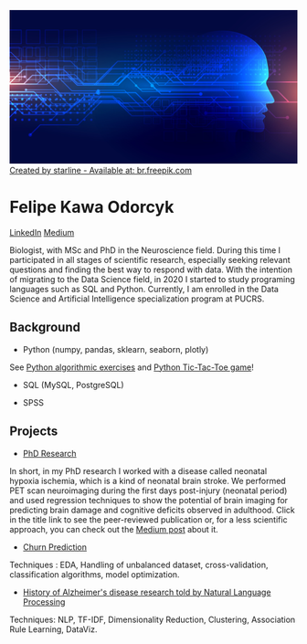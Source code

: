 ![alt text](https://raw.githubusercontent.com/felipeodorcyk/Data_Science_Portfolio/main/18298.jpg)
<a href='https://br.freepik.com/fotos-vetores-gratis/fundo'>Created by starline - Available at: br.freepik.com</a>

# Felipe Kawa Odorcyk 
[LinkedIn](www.linkedin.com/in/felipe-odorcyk)            [Medium](https://medium.com/@felipe.odorcyk)

Biologist, with MSc and PhD in the Neuroscience field. During this time I participated in all stages of scientific research, especially seeking relevant questions
and finding the best way to respond with data. With the intention of migrating to the Data Science field, in 2020 I started to study programing languages such as SQL and Python. Currently, I am enrolled in the Data Science and Artificial Intelligence specialization program at PUCRS.

## Background
* Python (numpy, pandas, sklearn, seaborn, plotly)

See [Python algorithmic exercises](https://github.com/felipeodorcyk/Codility_Python_Exercises) and [Python Tic-Tac-Toe game](https://github.com/felipeodorcyk/Tic_Tac_Toe_Python)!

* SQL (MySQL, PostgreSQL)

* SPSS

## Projects
* [PhD Research](https://pubmed.ncbi.nlm.nih.gov/32304750/)

In short, in my PhD research I worked with a disease called neonatal hypoxia ischemia, which is a kind of neonatal brain stroke. We performed PET scan neuroimaging during the first days post-injury (neonatal period) and used regression techniques to show the potential of brain imaging for predicting brain damage and cognitive deficits observed in adulthood. Click in the title link to see the peer-reviewed publication or, for a less scientific approach, you can check out the [Medium post](https://medium.com/@felipe.odorcyk/predicting-long-term-brain-damage-after-brain-injury-with-neuroimaging-b50bf2469d8c) about it.

* [Churn Prediction](https://colab.research.google.com/github/felipeodorcyk/Data_Science_Portfolio/blob/main/TelecomUsers.ipynb)

Techniques : EDA, Handling of unbalanced dataset, cross-validation, classification algorithms, model optimization.

* [History of Alzheimer's disease research told by Natural Language Processing](https://colab.research.google.com/github/felipeodorcyk/Data_Science_Portfolio/blob/main/AlzheimerDiseaseProject.ipynb)

Techniques: NLP, TF-IDF, Dimensionality Reduction, Clustering, Association Rule Learning, DataViz.
